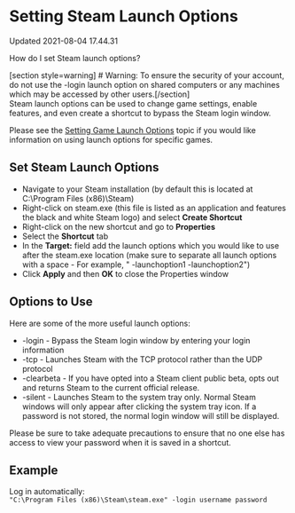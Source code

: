 # Setting Steam Launch Options
Updated 2021-08-04 17.44.31

How do I set Steam launch options?  
  
[section style=warning] # Warning:
To ensure the security of your account, do not use the -login launch option on shared computers or any machines which may be accessed by other users.[/section]  
Steam launch options can be used to change game settings, enable features, and even create a shortcut to bypass the Steam login window.  
  
Please see the [Setting Game Launch Options](https://help.steampowered.com/en/faqs/view/7D01-D2DD-D75E-2955) topic if you would like information on using launch options for specific games.  
  
## Set Steam Launch Options

* Navigate to your Steam installation (by default this is located at C:\Program Files (x86)\Steam)
* Right-click on steam.exe (this file is listed as an application and features the black and white Steam logo) and select **Create Shortcut**
* Right-click on the new shortcut and go to **Properties**
* Select the **Shortcut** tab
* In the **Target:** field add the launch options which you would like to use after the steam.exe location (make sure to separate all launch options with a space - For example, " -launchoption1 -launchoption2")
* Click **Apply** and then **OK** to close the Properties window

  
  
## Options to Use
Here are some of the more useful launch options:  

* -login      - Bypass the Steam login window by entering your login information
* -tcp - Launches Steam with the TCP protocol rather than the UDP protocol
* -clearbeta - If you have opted into a Steam client public beta, opts out and returns Steam to the current official release.
* -silent - Launches Steam to the system tray only. Normal Steam windows will only appear after clicking the system tray icon. If a password is not stored, the normal login window will still be displayed.

  
Please be sure to take adequate precautions to ensure that no one else has access to view your password when it is saved in a shortcut.  
  
## Example
Log in automatically:  
`"C:\Program Files (x86)\Steam\steam.exe" -login username password`